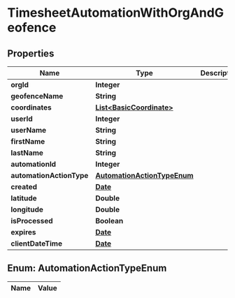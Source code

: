 

# TimesheetAutomationWithOrgAndGeofence

## Properties

Name | Type | Description | Notes
------------ | ------------- | ------------- | -------------
**orgId** | **Integer** |  |  [optional]
**geofenceName** | **String** |  |  [optional]
**coordinates** | [**List&lt;BasicCoordinate&gt;**](BasicCoordinate.md) |  |  [optional]
**userId** | **Integer** |  |  [optional]
**userName** | **String** |  |  [optional]
**firstName** | **String** |  |  [optional]
**lastName** | **String** |  |  [optional]
**automationId** | **Integer** |  |  [optional]
**automationActionType** | [**AutomationActionTypeEnum**](#AutomationActionTypeEnum) |  |  [optional]
**created** | [**Date**](Date.md) |  |  [optional]
**latitude** | **Double** |  |  [optional]
**longitude** | **Double** |  |  [optional]
**isProcessed** | **Boolean** |  |  [optional]
**expires** | [**Date**](Date.md) |  |  [optional]
**clientDateTime** | [**Date**](Date.md) |  |  [optional]


## Enum: AutomationActionTypeEnum

Name | Value
---- | -----




